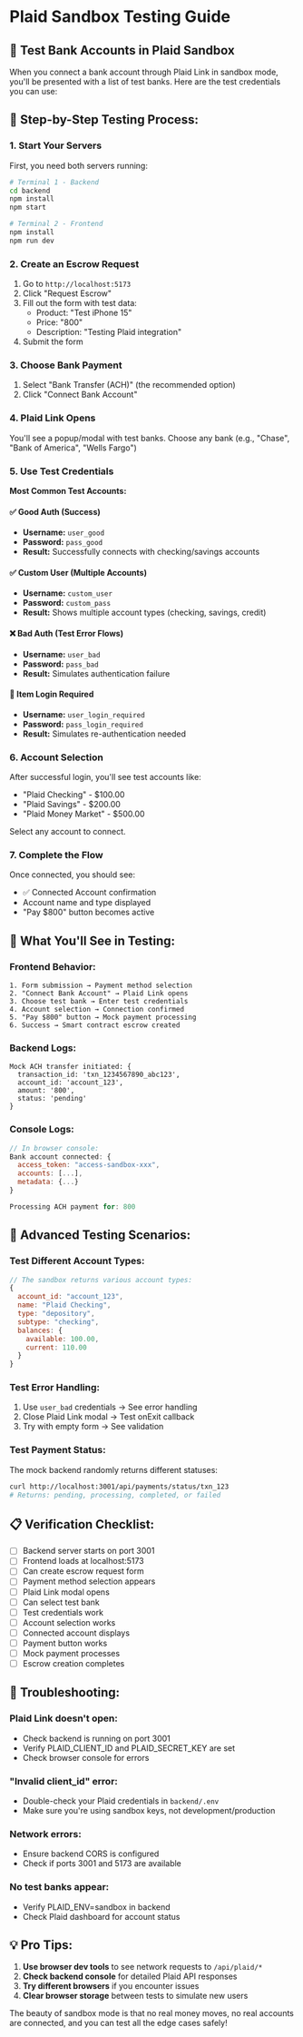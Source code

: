 # Plaid Sandbox Testing Guide

## 🏦 Test Bank Accounts in Plaid Sandbox

When you connect a bank account through Plaid Link in sandbox mode, you'll be presented with a list of test banks. Here are the test credentials you can use:

## 📱 **Step-by-Step Testing Process:**

### 1. **Start Your Servers**
First, you need both servers running:

```bash
# Terminal 1 - Backend
cd backend
npm install
npm start

# Terminal 2 - Frontend  
npm install
npm run dev
```

### 2. **Create an Escrow Request**
1. Go to `http://localhost:5173`
2. Click "Request Escrow" 
3. Fill out the form with test data:
   - Product: "Test iPhone 15"
   - Price: "800"
   - Description: "Testing Plaid integration"
4. Submit the form

### 3. **Choose Bank Payment**
1. Select "Bank Transfer (ACH)" (the recommended option)
2. Click "Connect Bank Account"

### 4. **Plaid Link Opens**
You'll see a popup/modal with test banks. Choose any bank (e.g., "Chase", "Bank of America", "Wells Fargo")

### 5. **Use Test Credentials**

**Most Common Test Accounts:**

#### ✅ **Good Auth (Success)**
- **Username:** `user_good`
- **Password:** `pass_good`
- **Result:** Successfully connects with checking/savings accounts

#### ✅ **Custom User (Multiple Accounts)**
- **Username:** `custom_user`  
- **Password:** `custom_pass`
- **Result:** Shows multiple account types (checking, savings, credit)

#### ❌ **Bad Auth (Test Error Flows)**
- **Username:** `user_bad`
- **Password:** `pass_bad`
- **Result:** Simulates authentication failure

#### 🔄 **Item Login Required**
- **Username:** `user_login_required`
- **Password:** `pass_login_required`
- **Result:** Simulates re-authentication needed

### 6. **Account Selection**
After successful login, you'll see test accounts like:
- "Plaid Checking" - $100.00
- "Plaid Savings" - $200.00  
- "Plaid Money Market" - $500.00

Select any account to connect.

### 7. **Complete the Flow**
Once connected, you should see:
- ✅ Connected Account confirmation
- Account name and type displayed
- "Pay $800" button becomes active

## 🎯 **What You'll See in Testing:**

### **Frontend Behavior:**
```
1. Form submission → Payment method selection
2. "Connect Bank Account" → Plaid Link opens
3. Choose test bank → Enter test credentials  
4. Account selection → Connection confirmed
5. "Pay $800" button → Mock payment processing
6. Success → Smart contract escrow created
```

### **Backend Logs:**
```
Mock ACH transfer initiated: {
  transaction_id: 'txn_1234567890_abc123',
  account_id: 'account_123',
  amount: '800',
  status: 'pending'
}
```

### **Console Logs:**
```javascript
// In browser console:
Bank account connected: {
  access_token: "access-sandbox-xxx",
  accounts: [...],
  metadata: {...}
}

Processing ACH payment for: 800
```

## 🧪 **Advanced Testing Scenarios:**

### **Test Different Account Types:**
```javascript
// The sandbox returns various account types:
{
  account_id: "account_123",
  name: "Plaid Checking", 
  type: "depository",
  subtype: "checking",
  balances: {
    available: 100.00,
    current: 110.00
  }
}
```

### **Test Error Handling:**
1. Use `user_bad` credentials → See error handling
2. Close Plaid Link modal → Test onExit callback
3. Try with empty form → See validation

### **Test Payment Status:**
The mock backend randomly returns different statuses:
```bash
curl http://localhost:3001/api/payments/status/txn_123
# Returns: pending, processing, completed, or failed
```

## 📋 **Verification Checklist:**

- [ ] Backend server starts on port 3001
- [ ] Frontend loads at localhost:5173
- [ ] Can create escrow request form
- [ ] Payment method selection appears
- [ ] Plaid Link modal opens
- [ ] Can select test bank
- [ ] Test credentials work
- [ ] Account selection works
- [ ] Connected account displays
- [ ] Payment button works
- [ ] Mock payment processes
- [ ] Escrow creation completes

## 🔧 **Troubleshooting:**

### **Plaid Link doesn't open:**
- Check backend is running on port 3001
- Verify PLAID_CLIENT_ID and PLAID_SECRET_KEY are set
- Check browser console for errors

### **"Invalid client_id" error:**
- Double-check your Plaid credentials in `backend/.env`
- Make sure you're using sandbox keys, not development/production

### **Network errors:**
- Ensure backend CORS is configured
- Check if ports 3001 and 5173 are available

### **No test banks appear:**
- Verify PLAID_ENV=sandbox in backend
- Check Plaid dashboard for account status

## 💡 **Pro Tips:**

1. **Use browser dev tools** to see network requests to `/api/plaid/*`
2. **Check backend console** for detailed Plaid API responses
3. **Try different browsers** if you encounter issues
4. **Clear browser storage** between tests to simulate new users

The beauty of sandbox mode is that no real money moves, no real accounts are connected, and you can test all the edge cases safely!
